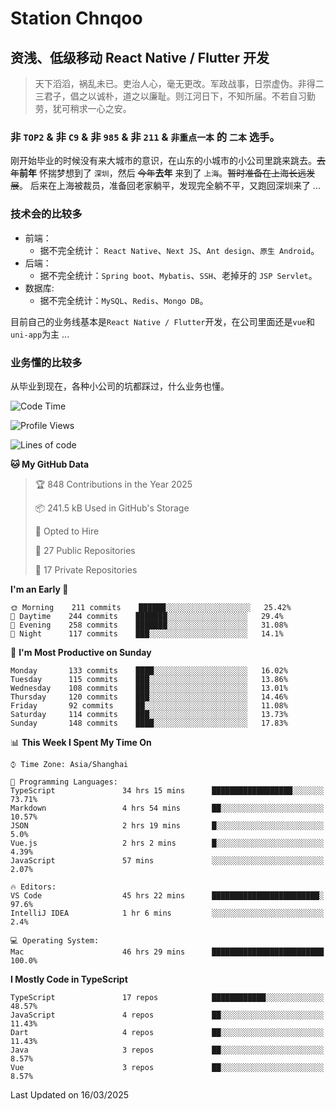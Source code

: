 # Station Chnqoo

## 资浅、低级移动 React Native / Flutter 开发

> 天下滔滔，祸乱未已。吏治人心，毫无更改。军政战事，日崇虚伪。非得二三君子，倡之以诚朴，道之以廉耻。则江河日下，不知所届。不若自习勤劳，犹可稍求一心之安。

### 非 `TOP2` & 非 `C9` & 非 `985` & 非 `211` & `非重点一本` 的 `二本` 选手。

刚开始毕业的时候没有来大城市的意识，在山东的小城市的小公司里跳来跳去。~~去年~~**前年** 怀揣梦想到了 `深圳`，然后 ~~今年~~**去年** 来到了 `上海`。~~暂时准备在上海长远发展~~。
后来在上海被裁员，准备回老家躺平，发现完全躺不平，又跑回深圳来了 ...

### 技术会的比较多

- 前端：
  - 据不完全统计： `React Native`、`Next JS`、`Ant design`、`原生 Android`。
- 后端：
  - 据不完全统计：`Spring boot`、`Mybatis`、`SSH`、老掉牙的 `JSP Servlet`。
- 数据库:
  - 据不完全统计：`MySQL`、`Redis`、`Mongo DB`。

目前自己的业务线基本是`React Native / Flutter`开发，在公司里面还是`vue`和`uni-app`为主 ...

### 业务懂的比较多

从毕业到现在，各种小公司的坑都踩过，什么业务也懂。

<!--START_SECTION:waka-->
![Code Time](http://img.shields.io/badge/Code%20Time-7%2C951%20hrs%2042%20mins-blue)

![Profile Views](http://img.shields.io/badge/Profile%20Views-7-blue)

![Lines of code](https://img.shields.io/badge/From%20Hello%20World%20I%27ve%20Written-304%20Thousand%20lines%20of%20code-blue)

**🐱 My GitHub Data** 

> 🏆 848 Contributions in the Year 2025
 > 
> 📦 241.5 kB Used in GitHub's Storage 
 > 
> 💼 Opted to Hire
 > 
> 📜 27 Public Repositories 
 > 
> 🔑 17 Private Repositories  
 > 
**I'm an Early 🐤** 

```text
🌞 Morning    211 commits    ██████░░░░░░░░░░░░░░░░░░░   25.42% 
🌆 Daytime    244 commits    ███████░░░░░░░░░░░░░░░░░░   29.4% 
🌃 Evening    258 commits    ███████░░░░░░░░░░░░░░░░░░   31.08% 
🌙 Night      117 commits    ███░░░░░░░░░░░░░░░░░░░░░░   14.1%

```
📅 **I'm Most Productive on Sunday** 

```text
Monday       133 commits    ████░░░░░░░░░░░░░░░░░░░░░   16.02% 
Tuesday      115 commits    ███░░░░░░░░░░░░░░░░░░░░░░   13.86% 
Wednesday    108 commits    ███░░░░░░░░░░░░░░░░░░░░░░   13.01% 
Thursday     120 commits    ███░░░░░░░░░░░░░░░░░░░░░░   14.46% 
Friday       92 commits     ██░░░░░░░░░░░░░░░░░░░░░░░   11.08% 
Saturday     114 commits    ███░░░░░░░░░░░░░░░░░░░░░░   13.73% 
Sunday       148 commits    ████░░░░░░░░░░░░░░░░░░░░░   17.83%

```


📊 **This Week I Spent My Time On** 

```text
⌚︎ Time Zone: Asia/Shanghai

💬 Programming Languages: 
TypeScript               34 hrs 15 mins      ██████████████████░░░░░░░   73.71% 
Markdown                 4 hrs 54 mins       ██░░░░░░░░░░░░░░░░░░░░░░░   10.57% 
JSON                     2 hrs 19 mins       █░░░░░░░░░░░░░░░░░░░░░░░░   5.0% 
Vue.js                   2 hrs 2 mins        █░░░░░░░░░░░░░░░░░░░░░░░░   4.39% 
JavaScript               57 mins             ░░░░░░░░░░░░░░░░░░░░░░░░░   2.07%

🔥 Editors: 
VS Code                  45 hrs 22 mins      ████████████████████████░   97.6% 
IntelliJ IDEA            1 hr 6 mins         ░░░░░░░░░░░░░░░░░░░░░░░░░   2.4%

💻 Operating System: 
Mac                      46 hrs 29 mins      █████████████████████████   100.0%

```

**I Mostly Code in TypeScript** 

```text
TypeScript               17 repos            ████████████░░░░░░░░░░░░░   48.57% 
JavaScript               4 repos             ██░░░░░░░░░░░░░░░░░░░░░░░   11.43% 
Dart                     4 repos             ██░░░░░░░░░░░░░░░░░░░░░░░   11.43% 
Java                     3 repos             ██░░░░░░░░░░░░░░░░░░░░░░░   8.57% 
Vue                      3 repos             ██░░░░░░░░░░░░░░░░░░░░░░░   8.57%

```



 Last Updated on 16/03/2025
<!--END_SECTION:waka-->

<!---
ChenqiaoStation/ChenqiaoStation is a ✨ special ✨ repository because its `README.md` (this file) appears on your GitHub profile.
You can click the Preview link to take a look at your changes.
--->
